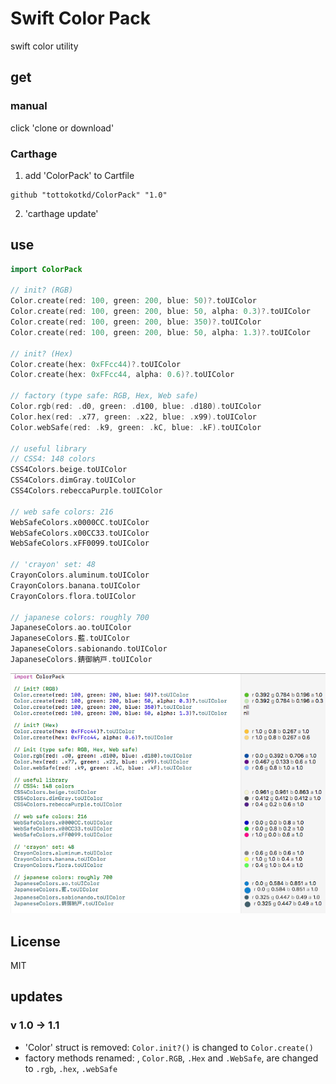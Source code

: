 # Swift Color Pack

swift color utility

## get 

### manual
click 'clone or download' 

### Carthage

1. add 'ColorPack' to Cartfile

```
github "tottokotkd/ColorPack" "1.0"
```

2. 'carthage update'

## use

```swift
import ColorPack

// init? (RGB)
Color.create(red: 100, green: 200, blue: 50)?.toUIColor
Color.create(red: 100, green: 200, blue: 50, alpha: 0.3)?.toUIColor
Color.create(red: 100, green: 200, blue: 350)?.toUIColor
Color.create(red: 100, green: 200, blue: 50, alpha: 1.3)?.toUIColor

// init? (Hex)
Color.create(hex: 0xFFcc44)?.toUIColor
Color.create(hex: 0xFFcc44, alpha: 0.6)?.toUIColor

// factory (type safe: RGB, Hex, Web safe)
Color.rgb(red: .d0, green: .d100, blue: .d180).toUIColor
Color.hex(red: .x77, green: .x22, blue: .x99).toUIColor
Color.webSafe(red: .k9, green: .kC, blue: .kF).toUIColor

// useful library
// CSS4: 148 colors
CSS4Colors.beige.toUIColor
CSS4Colors.dimGray.toUIColor
CSS4Colors.rebeccaPurple.toUIColor

// web safe colors: 216
WebSafeColors.x0000CC.toUIColor
WebSafeColors.x00CC33.toUIColor
WebSafeColors.xFF0099.toUIColor

// 'crayon' set: 48
CrayonColors.aluminum.toUIColor
CrayonColors.banana.toUIColor
CrayonColors.flora.toUIColor

// japanese colors: roughly 700
JapaneseColors.ao.toUIColor
JapaneseColors.藍.toUIColor
JapaneseColors.sabionando.toUIColor
JapaneseColors.錆御納戸.toUIColor
```

![playgroupnd](doc/p1.png)

## License
MIT


## updates
### v 1.0 -> 1.1
* 'Color' struct is removed: `Color.init?()` is changed to `Color.create()`
* factory methods renamed: , `Color.RGB`, `.Hex` and `.WebSafe`, are changed to `.rgb`, `.hex`, `.webSafe`
